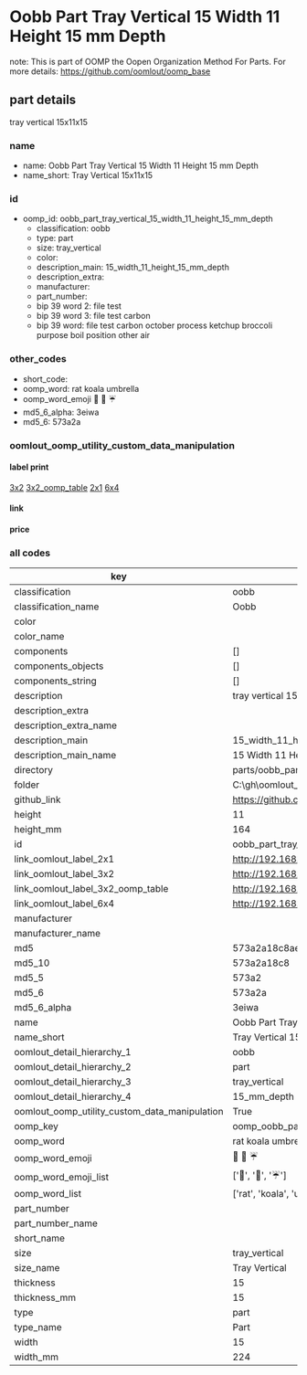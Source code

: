 # Oobb Part Tray Vertical 15 Width 11 Height 15 mm Depth  

note: This is part of OOMP the Oopen Organization Method For Parts. For more details: https://github.com/oomlout/oomp_base

##  part details
  



tray vertical 15x11x15



### name
* name: Oobb Part Tray Vertical 15 Width 11 Height 15 mm Depth
* name_short: Tray Vertical 15x11x15 
### id
* oomp_id: oobb_part_tray_vertical_15_width_11_height_15_mm_depth
  * classification: oobb
  * type: part
  * size: tray_vertical
  * color: 
  * description_main: 15_width_11_height_15_mm_depth
  * description_extra: 
  * manufacturer: 
  * part_number: 
  * bip 39 word 2: file test
  * bip 39 word 3: file test carbon
  * bip 39 word: file test carbon october process ketchup broccoli purpose boil position other air

### other_codes
* short_code: 
* oomp_word: rat koala umbrella
* oomp_word_emoji :rat: :koala: :umbrella:
* md5_6_alpha: 3eiwa
* md5_6: 573a2a






### oomlout_oomp_utility_custom_data_manipulation
#### label print
[3x2](http://192.168.1.245:1112/?label=oomp%203eiwa)
[3x2_oomp_table](http://192.168.1.108:1112/?label=oomp%203eiwa)
[2x1](http://192.168.1.242:1112/?label=oomp%203eiwa)
[6x4](http://192.168.1.55:1112/?label=oomp%203eiwa)    

#### link

                              

#### price







### all codes 
| key | value |  
| --- | --- |  
| classification | oobb |  
| classification_name | Oobb |  
| color |  |  
| color_name |  |  
| components | [] |  
| components_objects | [] |  
| components_string | [] |  
| description | tray vertical 15x11x15 |  
| description_extra |  |  
| description_extra_name |  |  
| description_main | 15_width_11_height_15_mm_depth |  
| description_main_name | 15 Width 11 Height 15 mm Depth |  
| directory | parts/oobb_part_tray_vertical_15_width_11_height_15_mm_depth |  
| folder | C:\gh\oomlout_oobb_version_4_generated_parts\parts\oobb_part_tray_vertical_15_width_11_height_15_mm_depth |  
| github_link | https://github.com/oomlout/oomlout_oomp_part_src/tree/main/parts/oobb_part_tray_vertical_15_width_11_height_15_mm_depth |  
| height | 11 |  
| height_mm | 164 |  
| id | oobb_part_tray_vertical_15_width_11_height_15_mm_depth |  
| link_oomlout_label_2x1 | http://192.168.1.242:1112/?label=oomp%203eiwa |  
| link_oomlout_label_3x2 | http://192.168.1.245:1112/?label=oomp%203eiwa |  
| link_oomlout_label_3x2_oomp_table | http://192.168.1.108:1112/?label=oomp%203eiwa |  
| link_oomlout_label_6x4 | http://192.168.1.55:1112/?label=oomp%203eiwa |  
| manufacturer |  |  
| manufacturer_name |  |  
| md5 | 573a2a18c8ae638de7d5c99044f7e2b1 |  
| md5_10 | 573a2a18c8 |  
| md5_5 | 573a2 |  
| md5_6 | 573a2a |  
| md5_6_alpha | 3eiwa |  
| name | Oobb Part Tray Vertical 15 Width 11 Height 15 mm Depth |  
| name_short | Tray Vertical 15x11x15  |  
| oomlout_detail_hierarchy_1 | oobb |  
| oomlout_detail_hierarchy_2 | part |  
| oomlout_detail_hierarchy_3 | tray_vertical |  
| oomlout_detail_hierarchy_4 | 15_mm_depth |  
| oomlout_oomp_utility_custom_data_manipulation | True |  
| oomp_key | oomp_oobb_part_tray_vertical_15_width_11_height_15_mm_depth |  
| oomp_word | rat koala umbrella |  
| oomp_word_emoji | :rat: :koala: :umbrella: |  
| oomp_word_emoji_list | [':rat:', ':koala:', ':umbrella:'] |  
| oomp_word_list | ['rat', 'koala', 'umbrella'] |  
| part_number |  |  
| part_number_name |  |  
| short_name |  |  
| size | tray_vertical |  
| size_name | Tray Vertical |  
| thickness | 15 |  
| thickness_mm | 15 |  
| type | part |  
| type_name | Part |  
| width | 15 |  
| width_mm | 224 |  
